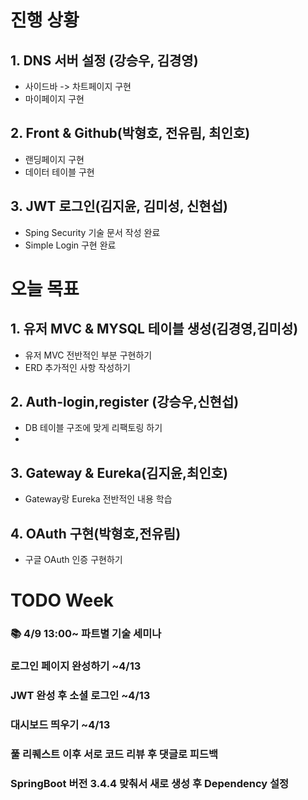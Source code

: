 # 진행 상황


## 1. DNS 서버 설정 (강승우, 김경영)
- 사이드바 -> 차트페이지 구현
- 마이페이지 구현

## 2. Front & Github(박형호, 전유림, 최인호)
- 랜딩페이지 구현
- 데이터 테이블 구현

## 3. JWT 로그인(김지윤, 김미성, 신현섭)
- Sping Security 기술 문서 작성 완료
- Simple Login 구현 완료 


# 오늘 목표

## 1. 유저 MVC & MYSQL 테이블 생성(김경영,김미성)
- 유저 MVC 전반적인 부분 구현하기
- ERD 추가적인 사항 작성하기

## 2. Auth-login,register (강승우,신현섭)
- DB 테이블 구조에 맞게 리팩토링 하기  
-
## 3. Gateway & Eureka(김지윤,최인호)
- Gateway랑 Eureka 전반적인 내용 학습 

## 4. OAuth 구현(박형호,전유림)
- 구글 OAuth 인증 구현하기 

# TODO Week
### 📚 4/9 13:00~ 파트별 기술 세미나
### 로그인 페이지 완성하기  ~4/13
### JWT 완성 후 소셜 로그인 ~4/13
### 대시보드 띄우기 ~4/13
### 풀 리퀘스트 이후 서로 코드 리뷰 후 댓글로 피드백
### SpringBoot 버전 3.4.4 맞춰서 새로 생성 후 Dependency 설정
